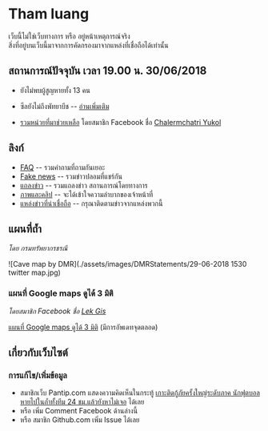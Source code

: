# Tham luang

เว็บนี้ไม่ใช่เว็บทางการ หรือ อยู่หน้าเหตุการณ์จริง  
สิ่งที่อยู่บนเว็บนี้มาจากการคัดกรองมาจากแหล่งที่เชื่อถือได้เท่านั้น

## สถานการณ์ปัจจุบัน เวลา 19.00 น. 30/06/2018

- ยังไม่พบผู้สูญหายทั้ง 13 คน
- ซีลยังไม่ถึงพัทยาบีช -- [อ่านเพิ่มเติม](./faq/จากสามแยกไปพัทยาบีชห่างแค่ไหน/)

- [รวมหน่วยที่มาช่วยเหลือ](https://www.facebook.com/cyukol/posts/10150994398849981) โดยสมาชิก Facebook ชื่อ [Chalermchatri Yukol](https://www.facebook.com/cyukol/)

## ลิงก์

- [FAQ](./faq) -- รวมคำถามที่ถามกันเยอะ
- [Fake news](./fakes) -- รวมข่าวปลอมที่แชร์กัน
- [แถลงข่าว](./statements) -- รวมแถลงข่าว สถานการณ์โดยทางการ
- [ภาพและคลิป](./media) -- จะได้เข้าใจความลำบากของเจ้าหน้าที่
- [แหล่งข่าวที่น่าเชื่อถือ](./news) -- กรุณาติดตามข่าวจากแหล่งพวกนี้

## แผนที่ถ้ำ

*โดย กรมทรัพยากรธรณี*

![Cave map by DMR](./assets/images/DMRStatements/29-06-2018 1530 twitter map.jpg) 

### แผนที่ Google maps ดูได้ 3 มิติ

*โดยสมาชิก Facebook ชื่อ [Lek Gis](https://www.facebook.com/lekgis)*

[แผนที่ Google maps ดูได้ 3 มิติ](https://www.google.com/maps/d/viewer?mid=1XNbZ-QjjXkKxjtkfiKARvRfdh-JxBi3-) (มีการอัพเดทจุดตลอด)

## เกี่ยวกับเว็บไซต์

### การแก้ไข/เพิ่มข้อมูล

- สมาชิกเว็บ Pantip.com แสดงความคิดเห็นในกระทู้ [เกาะติดกู้ภัยครั้งใหญ่ระดับภาค นักฟุตบอลหายไปในถ้ำทั้งทีม 24 ชม.แล้วยังหาไม่เจอ](https://pantip.com/topic/37803852/) ได้เลย
- หรือ เพิ่ม Comment Facebook ด้านล่างนี้
- หรือ สมาชิก Github.com เพิ่ม Issue ได้เลย

<div class="fb-comments" data-href="https://thewapp.github.io/tham-luang-sar/" data-numposts="5"></div>
<div id="fb-root"></div>
<script>(function(d, s, id) {
  var js, fjs = d.getElementsByTagName(s)[0];
  if (d.getElementById(id)) return;
  js = d.createElement(s); js.id = id;
  js.src = 'https://connect.facebook.net/en_US/sdk.js#xfbml=1&version=v3.0';
  fjs.parentNode.insertBefore(js, fjs);
}(document, 'script', 'facebook-jssdk'));</script>
